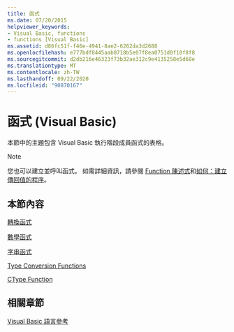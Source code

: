 ```yaml
---
title: 函式
ms.date: 07/20/2015
helpviewer_keywords:
- Visual Basic, functions
- functions [Visual Basic]
ms.assetid: d86fc51f-f46e-4941-8ae2-6262da3d2688
ms.openlocfilehash: e777bdf8445aab0718b5e07f8ea0751d0f10f8f8
ms.sourcegitcommit: d2db216e46323f73b32ae312c9e4135258e5d68e
ms.translationtype: MT
ms.contentlocale: zh-TW
ms.lasthandoff: 09/22/2020
ms.locfileid: "90870167"
---
```

# <a name="functions-visual-basic"></a>函式 (Visual Basic)

本節中的主題包含 Visual Basic 執行階段成員函式的表格。  
  
> [!NOTE]
> 您也可以建立並呼叫函式。 如需詳細資訊，請參閱 [Function 陳述式](../statements/function-statement.md)和[如何：建立傳回值的程序](../../programming-guide/language-features/procedures/how-to-create-a-procedure-that-returns-a-value.md)。  
  
## <a name="in-this-section"></a>本節內容  

 [轉換函式](conversion-functions.md)  
  
 [數學函式](math-functions.md)  
  
 [字串函式](string-functions.md)  
  
 [Type Conversion Functions](type-conversion-functions.md)  
  
 [CType Function](ctype-function.md)  
  
## <a name="related-sections"></a>相關章節  

 [Visual Basic 語言參考](../index.md)  

